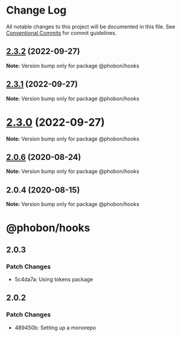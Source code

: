# Change Log

All notable changes to this project will be documented in this file.
See [Conventional Commits](https://conventionalcommits.org) for commit guidelines.

## [2.3.2](https://github.com/phobon/hooks/compare/@phobon/hooks@2.3.1...@phobon/hooks@2.3.2) (2022-09-27)

**Note:** Version bump only for package @phobon/hooks





## [2.3.1](https://github.com/phobon/hooks/compare/@phobon/hooks@2.3.0...@phobon/hooks@2.3.1) (2022-09-27)

**Note:** Version bump only for package @phobon/hooks





# [2.3.0](https://github.com/phobon/hooks/compare/@phobon/hooks@2.0.6...@phobon/hooks@2.3.0) (2022-09-27)

**Note:** Version bump only for package @phobon/hooks






## [2.0.6](https://github.com/phobon/hooks/compare/@phobon/hooks@2.0.4...@phobon/hooks@2.0.6) (2020-08-24)

**Note:** Version bump only for package @phobon/hooks

## 2.0.4 (2020-08-15)

**Note:** Version bump only for package @phobon/hooks

# @phobon/hooks

## 2.0.3

### Patch Changes

- 5c4da7a: Using tokens package

## 2.0.2

### Patch Changes

- 489450b: Setting up a monorepo
